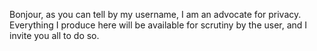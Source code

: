 Bonjour, as you can tell by my username, I am an advocate for privacy.
Everything I produce here will be available for scrutiny by the user, and I invite you all to do so.
